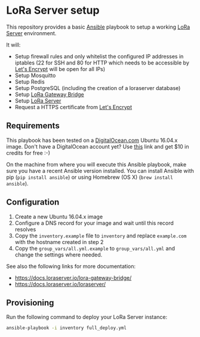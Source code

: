 # LoRa Server setup

This repository provides a basic [Ansible](https://www.ansible.com) playbook
to setup a working [LoRa Server](https://github.com/brocaar/loraserver)
environment.

It will:

* Setup firewall rules and only whitelist the configured IP addresses in
  iptables (22 for SSH and 80 for HTTP which needs to be accessible by
  [Let's Encrypt](https://letsencrypt.org) will be open for all IPs)
* Setup Mosquitto
* Setup Redis
* Setup PostgreSQL (including the creation of a loraserver database)
* Setup [LoRa Gateway Bridge](https://github.com/brocaar/lora-gateway-bridge)
* Setup [LoRa Server](https://github.com/brocaar/loraserver)
* Request a HTTPS certificate from [Let's Encrypt](https://letsencrypt.org)

## Requirements

This playbook has been tested on a [DigitalOcean.com](https://m.do.co/c/6cd86e9f1cb8)
Ubuntu 16.04.x image. Don't have a DigitalOcean account yet? Use
[this](https://m.do.co/c/6cd86e9f1cb8) link and get $10 in credits for free :-)

On the machine from where you will execute this Ansible playbook, make sure
you have a recent Ansible version installed. You can install Ansible with
pip (`pip install ansible`) or using Homebrew (OS X) (`brew install ansible`).

## Configuration

1. Create a new Ubuntu 16.04.x image
2. Configure a DNS record for your image and wait until this record resolves
3. Copy the `inventory.example` file to `inventory` and replace `example.com`
   with the hostname created in step 2
4. Copy the `group_vars/all.yml.example` to `group_vars/all.yml` and change
   the settings where needed.

See also the following links for more documentation:

* https://docs.loraserver.io/lora-gateway-bridge/
* https://docs.loraserver.io/loraserver/

## Provisioning

Run the following command to deploy your LoRa Server instance:

```bash
ansible-playbook -i inventory full_deploy.yml
```
